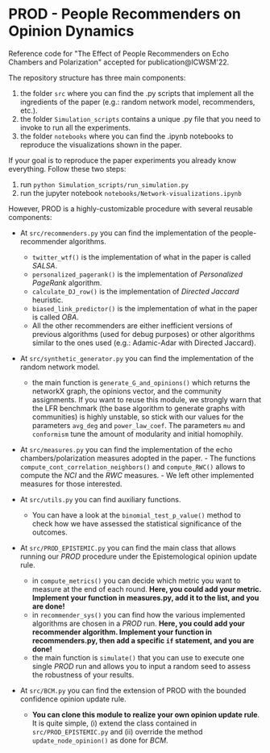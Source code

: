 # PROD - People Recommenders on Opinion Dynamics

Reference code for "The Effect of People Recommenders on Echo Chambers and Polarization" accepted for publication@ICWSM'22.

The repository structure has three main components:

  1. the folder ```src``` where you can find the .py scripts that implement all the ingredients of the paper (e.g.: random network model, recommenders, etc.). 
  2. the folder ```Simulation_scripts``` contains a unique .py file that you need to invoke to run all the experiments.
  3. the folder ```notebooks``` where you can find the .ipynb notebooks to reproduce the visualizations shown in the paper.

If your goal is to reproduce the paper experiments you already know everything. Follow these two steps:
  1. run ```python Simulation_scripts/run_simulation.py```
  2. run the jupyter notebook ```notebooks/Network-visualizations.ipynb```


However, PROD is a highly-customizable procedure with several reusable components:
  - At ```src/recommenders.py``` you can find the implementation of the people-recommender algorithms.
    - ```twitter_wtf()``` is the implementation of what in the paper is called _SALSA_.
    - ```personalized_pagerank()``` is the implementation of _Personalized PageRank_ algorithm.
    - ```calculate_DJ_row()``` is the implementation of _Directed Jaccard_ heuristic.
    - ```biased_link_predictor()``` is the implementation of what in the paper is called _OBA_.
    - All the other recommenders are either inefficient versions of previous algorithms (used for debug purposes) or other algorithms similar to the ones used (e.g.: Adamic-Adar with Directed Jaccard).
 
  - At ```src/synthetic_generator.py``` you can find the implementation of the random network model.
    -  the main function is ```generate_G_and_opinions()``` which returns the networkX graph, the opinions vector, and the community assignments. If you want to reuse this module, we strongly warn that the LFR benchmark (the base algorithm to generate graphs with communities) is highly unstable, so stick with our values for the parameters ```avg_deg``` and ```power_law_coef```. The parameters ```mu``` and ```conformism``` tune the amount of modularity and initial homophily.

  -  At ```src/measures.py``` you can find the implementation of the echo chambers/polarization measures adopted in the paper.
    - The functions ```compute_cont_correlation_neighbors()``` and ```compute_RWC()``` allows to compute the _NCI_ and the _RWC_ measures.
    - We left other implemented measures for those interested.
    
  - At ```src/utils.py``` you can find auxiliary functions.
    - You can have a look at the ```binomial_test_p_value()``` method to check how we have assessed the statistical significance of the outcomes.
 
  - At ```src/PROD_EPISTEMIC.py``` you can find the main class that allows running our _PROD_ procedure under the Epistemological opinion update rule.
    - in ```compute_metrics()``` you can decide which metric you want to measure at the end of each round. **Here, you could add your metric. Implement your function in measures.py, add it to the list, and you are done!**
    - in ```recommender_sys()``` you can find how the various implemented algorithms are chosen in a _PROD_ run. **Here, you could add your recommender algorithm. Implement your function in recommenders.py, then add a specific ```if``` statement, and you are done!**
    - the main function is ```simulate()``` that you can use to execute one single _PROD_ run and allows you to input a random seed to assess the robustness of your results.
 
  - At ```src/BCM.py``` you can find the extension of PROD with the bounded confidence opinion update rule. 
    - **You can clone this module to realize your own opinion update rule**. It is quite simple, (i) extend the class contained in ```src/PROD_EPISTEMIC.py``` and (ii) override the method ```update_node_opinion()``` as done for _BCM_.


